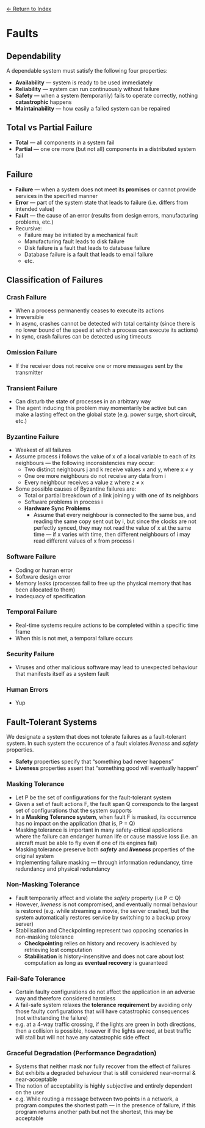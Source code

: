 [← Return to Index](https://github.com/cjmlgrto/fit3143-notes/)

# Faults
## Dependability
A dependable system must satisfy the following four properties:
* **Availability** — system is ready to be used immediately
* **Reliability** — system can run continuously without failure
* **Safety** — when a system (temporarily) fails to operate correctly, nothing **catastrophic** happens
* **Maintainability** — how easily a failed system can be repaired

## Total vs Partial Failure
* **Total** — all components in a system fail
* **Partial** — one ore more (but not all) components in a distributed system fail

## Failure
* **Failure** — when a system does not meet its **promises** or cannot provide services in the specified manner
* **Error** — part of the system state that leads to failure (i.e. differs from intended value)
* **Fault** — the cause of an error (results from design errors, manufacturing problems, etc.)
* Recursive:
	* Failure may be initiated by a mechanical fault
	* Manufacturing fault leads to disk failure
	* Disk failure is a fault that leads to database failure
	* Database failure is a fault that leads to email failure
	* etc.

## Classification of Failures
### Crash Failure
* When a process permanently ceases to execute its actions
* Irreversible
* In async, crashes cannot be detected with total certainty (since there is no lower bound of the speed at which a process can execute its actions)
* In sync, crash failures can be detected using timeouts

### Omission Failure
* If the receiver does not receive one or more messages sent by the transmitter

### Transient Failure
* Can disturb the state of processes in an arbitrary way
* The agent inducing this problem may momentarily be active but can make a lasting effect on the global state (e.g. power surge, short circuit, etc.)

### Byzantine Failure
* Weakest of all failures
* Assume process i follows the value of x of a local variable to each of its neighbours — the following inconsistencies may occur:
	* Two distinct neighbours j and k receive values x and y, where x ≠ y
	* One ore more neighbours do not receive any data from i
	* Every neighbour receives a value z where z ≠ x
* Some possible causes of Byzantine failures are:
	* Total or partial breakdown of a link joining y with one of its neighbors
	* Software problems in process i
	* **Hardware Sync Problems**
		* Assume that every neighbour is connected to the same bus, and reading the same copy sent out by i, but since the clocks are not perfectly synced, they may not read the value of x at the same time — if x varies with time, then different neighbours of i may read different values of x from process i

### Software Failure
* Coding or human error
* Software design error
* Memory leaks (processes fail to free up the physical memory that has been allocated to them)
* Inadequacy of specification

### Temporal Failure
* Real-time systems require actions to be completed within a specific time frame
* When this is not met, a temporal failure occurs

### Security Failure
* Viruses and other malicious software may lead to unexpected behaviour that manifests itself as a system fault

### Human Errors
* Yup

## Fault-Tolerant Systems

We designate a system that does not tolerate failures as a fault-tolerant system. In such system the occurence of a fault violates _liveness_ and _safety_  properties.

* **Safety** properties specify that “something bad never happens”
* **Liveness** properties assert that “something good will eventually happen”

### Masking Tolerance
* Let P be the set of configurations for the fault-tolerant system
* Given a set of fault actions F, the fault span Q corresponds to the largest set of configurations that the system supports
* In a **Masking Tolerance system**, when fault F is masked, its occurrence has no impact on the application (that is, P = Q)
* Masking tolerance is important in many safety-critical applications where the failure can endanger human life or cause massive loss (i.e. an aircraft must be able to fly even if one of its engines fail)
* Masking tolerance preserve both **_safety_** and **_liveness_** properties of the original system
* Implementing failure masking — through information redundancy, time redundancy and physical redundancy 

### Non-Masking Tolerance
* Fault temporarily affect and violate the *safety* property (i.e P ⊂ Q)
* However, *liveness* is not compromised, and eventually normal behaviour is restored (e.g. while streaming a movie, the server crashed, but the system automatically restores service by switching to a backup proxy server)
* Stabilisation and Checkpointing represent two opposing scenarios in non-masking tolerance
	* **Checkpointing** relies on history and recovery is achieved by retrieving lost computation
	* **Stabilisation** is history-insensitive and does not care about lost computation as long as **eventual recovery** is guaranteed

### Fail-Safe Tolerance
* Certain faulty configurations do not affect the application in an adverse way and therefore considered harmless
* A fail-safe system relaxes the **tolerance requirement** by avoiding only those faulty configurations that will have catastrophic consequences (not withstanding the failure)
* e.g. at a 4-way traffic crossing, if the lights are green in both directions, then a collision is possible, however if the lights are red, at best traffic will stall but will not have any catastrophic side effect

### Graceful Degradation (Performance Degradation)
* Systems that neither mask nor fully recover from the effect of failures
* But exhibits a degraded behaviour that is still considered near-normal & near-acceptable
* The notion of acceptability is highly subjective and entirely dependent on the user
* e.g. While routing a message between two points in a network, a program computes the shortest path — in the presence of failure, if this program returns another path but not the shortest, this may be acceptable
